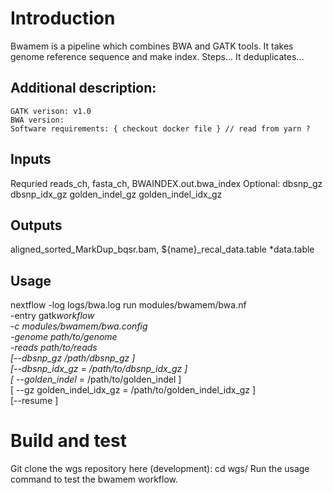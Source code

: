 # Introduction

Bwamem is a pipeline which combines BWA and GATK tools.
It takes genome reference sequence and make index.
Steps...
It deduplicates...

## Additional description:

    GATK verison: v1.0
    BWA version:
    Software requirements: { checkout docker file } // read from yarn ?

## Inputs

Requried reads_ch, fasta_ch, BWAINDEX.out.bwa_index
Optional: dbsnp_gz dbsnp_idx_gz golden_indel_gz golden_indel_idx_gz

## Outputs

aligned_sorted_MarkDup_bqsr.bam, ${name}\_recal_data.table \*data.table

## Usage

nextflow -log logs/bwa.log run modules/bwamem/bwa.nf \
-entry gatk*workflow \
-c modules/bwamem/bwa.config \
-genome path/to/genome \
-reads path/to/reads \
[--dbsnp_gz /path/dbsnp_gz ] \
[--dbsnp_idx_gz = /path/to/dbsnp_idx_gz ] \
[ --golden_indel* = /path/to/golden_indel ] \
[ --gz golden_indel_idx_gz = /path/to/golden_indel_idx_gz ] \
[--resume ]

# Build and test

Git clone the wgs repository here (development):
cd wgs/
Run the usage command to test the bwamem workflow.
